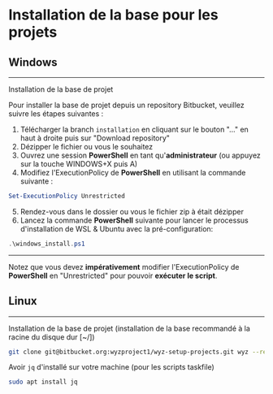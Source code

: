 # Installation de la base pour les projets

## Windows

---

Installation de la base de projet

Pour installer la base de projet depuis un repository Bitbucket, veuillez suivre les étapes suivantes :

1. Télécharger la branch `installation` en cliquant sur le bouton "..." en haut à droite puis sur "Download repository"
2. Dézipper le fichier ou vous le souhaitez
3. Ouvrez une session **PowerShell** en tant qu'**administrateur** (ou appuyez sur la touche WINDOWS+X puis A)
4. Modifiez l'ExecutionPolicy de **PowerShell** en utilisant la commande suivante :

```powershell
Set-ExecutionPolicy Unrestricted
```

5. Rendez-vous dans le dossier ou vous le fichier zip à était dézipper
6. Lancez la commande **PowerShell** suivante pour lancer le processus d'installation de WSL & Ubuntu avec la pré-configuration:

```powershell
.\windows_install.ps1
```

---

Notez que vous devez **impérativement** modifier l'ExecutionPolicy de **PowerShell** en "Unrestricted" pour pouvoir **exécuter le script**.

## Linux

---

Installation de la base de projet (installation de la base recommandé à la racine du disque dur [~/])

```bash
git clone git@bitbucket.org:wyzproject1/wyz-setup-projects.git wyz --recurse-submodules -j 8
```

Avoir `jq` d'installé sur votre machine (pour les scripts taskfile)

```bash
sudo apt install jq
```

